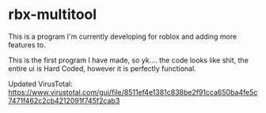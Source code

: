 # rbx-multitool
This is a program I'm currently developing for roblox and adding more features to.

This is the first program I have made, so yk.... the code looks like shit, the entire ui is Hard Coded, however it is perfectly functional.


Updated VirusTotal: https://www.virustotal.com/gui/file/8511ef4e1381c838be2f91cca650ba4fe5c7471f462c2cb4212091f745f2cab3
